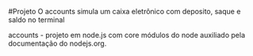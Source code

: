 #Projeto
O accounts simula um caixa eletrônico com deposito, saque e saldo no terminal 

accounts -  projeto em node.js com core módulos do node auxiliado pela documentação do nodejs.org.

